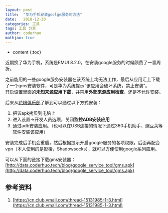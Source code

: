 ```yaml
---
layout: post  
title:  "华为手机安装goolge服务的方法"  
date:   2018-12-30  
categories: 工具  
tags: 工具 分享
author: coderhuo  
mathjax: true
---
```


* content
{:toc}

近期换了华为手机，系统是EMUI 8.2.0，在安装google服务的时候颇费了一番周折。








之前能用的一些google服务安装器在该系统上均无法工作，最后从应用汇上下载了一个gms安装软件，可是华为系统提示“该应用会破坏系统，禁止安装”。  
开启设置里面的**未知来源应用下载**，并禁用**外部来源应用检查**，还是不允许安装。

后来从[花粉俱乐部](https://cn.club.vmall.com/thread-15131985-1-3.html)了解到可以通过以下方式安装：

1. 把该apk拷贝到电脑上
2. 进入设置→开发人员选项，关闭**监控ADB安装应用**
3. 通过adb安装应用。（也可以在USB连接的情况下通过360手机助手、豌豆荚等软件安装该应用）


安装完成后手机会重启，然后根据提示开启google服务的各项权限，后面再配合vpn（本人使用的是影梭，Shadowsocks），就可以方便使用google系列应用。

可以从下面的链接下载gms安装器：
[http://data.coderhuo.tech/blog/google_service_tool/gms.apk](http://data.coderhuo.tech/blog/google_service_tool/gms.apk)

## 参考资料 ##
1. [https://cn.club.vmall.com/thread-15131985-1-3.html](https://cn.club.vmall.com/thread-15131985-1-3.html)